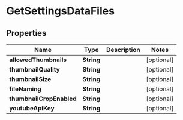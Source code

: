 
# GetSettingsDataFiles

## Properties
Name | Type | Description | Notes
------------ | ------------- | ------------- | -------------
**allowedThumbnails** | **String** |  |  [optional]
**thumbnailQuality** | **String** |  |  [optional]
**thumbnailSize** | **String** |  |  [optional]
**fileNaming** | **String** |  |  [optional]
**thumbnailCropEnabled** | **String** |  |  [optional]
**youtubeApiKey** | **String** |  |  [optional]



